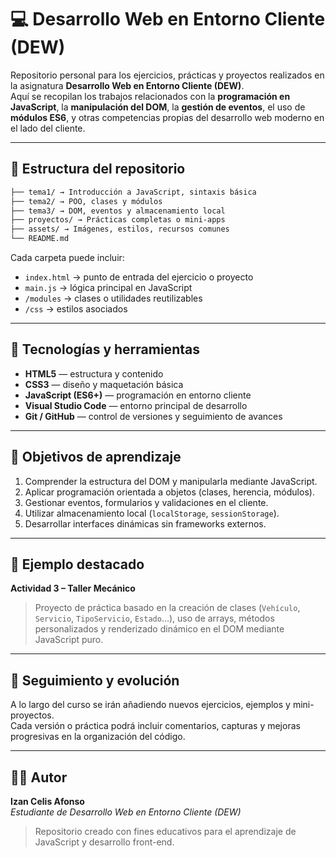 # 💻 Desarrollo Web en Entorno Cliente (DEW)

Repositorio personal para los ejercicios, prácticas y proyectos realizados en la asignatura **Desarrollo Web en Entorno Cliente (DEW)**.  
Aquí se recopilan los trabajos relacionados con la **programación en JavaScript**, la **manipulación del DOM**, la **gestión de eventos**, el uso de **módulos ES6**, y otras competencias propias del desarrollo web moderno en el lado del cliente.

---

## 📂 Estructura del repositorio

```txt
├── tema1/ → Introducción a JavaScript, sintaxis básica
├── tema2/ → POO, clases y módulos
├── tema3/ → DOM, eventos y almacenamiento local
├── proyectos/ → Prácticas completas o mini-apps
├── assets/ → Imágenes, estilos, recursos comunes
└── README.md
```

Cada carpeta puede incluir:
- `index.html` → punto de entrada del ejercicio o proyecto  
- `main.js` → lógica principal en JavaScript  
- `/modules` → clases o utilidades reutilizables  
- `/css` → estilos asociados  

---

## 🧩 Tecnologías y herramientas

- **HTML5** — estructura y contenido  
- **CSS3** — diseño y maquetación básica  
- **JavaScript (ES6+)** — programación en entorno cliente  
- **Visual Studio Code** — entorno principal de desarrollo  
- **Git / GitHub** — control de versiones y seguimiento de avances  

---

## 🚀 Objetivos de aprendizaje

1. Comprender la estructura del DOM y manipularla mediante JavaScript.  
2. Aplicar programación orientada a objetos (clases, herencia, módulos).  
3. Gestionar eventos, formularios y validaciones en el cliente.  
4. Utilizar almacenamiento local (`localStorage`, `sessionStorage`).  
5. Desarrollar interfaces dinámicas sin frameworks externos.  

---

## 🧠 Ejemplo destacado

**Actividad 3 – Taller Mecánico**  
> Proyecto de práctica basado en la creación de clases (`Vehículo`, `Servicio`, `TipoServicio`, `Estado`...), uso de arrays, métodos personalizados y renderizado dinámico en el DOM mediante JavaScript puro.

---

## 📅 Seguimiento y evolución

A lo largo del curso se irán añadiendo nuevos ejercicios, ejemplos y mini-proyectos.  
Cada versión o práctica podrá incluir comentarios, capturas y mejoras progresivas en la organización del código.

---

## 🧑‍💻 Autor

**Izan Celis Afonso**  
*Estudiante de Desarrollo Web en Entorno Cliente (DEW)*  
> Repositorio creado con fines educativos para el aprendizaje de JavaScript y desarrollo front-end.
